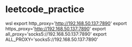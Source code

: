 # leetcode_practice

wsl
export http_proxy='http://192.168.50.137:7890'
export https_proxy='http://192.168.50.137:7890'
export all_proxy='socks5://192.168.50.137:7890'
export ALL_PROXY='socks5://192.168.50.137:7890'